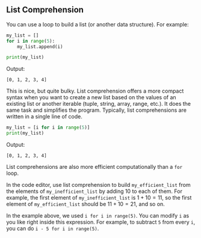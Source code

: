 ## List Comprehension

You can use a loop to build a list (or another data structure).
For example:

```python
my_list = []
for i in range(5):
    my_list.append(i)

print(my_list)
```
Output:
```text
[0, 1, 2, 3, 4]
```

This is nice, but quite bulky. List comprehension offers a more compact syntax when you want to create a new list based on the values of an existing list
or another iterable (tuple, string, array, range, etc.). It does the same task and simplifies the program. Typically, list comprehensions are written in a single line of code.

```python
my_list = [i for i in range(5)]
print(my_list)
```
Output:
```text
[0, 1, 2, 3, 4]
```
List comprehensions are also more efficient computationally than a `for` loop.

In the code editor, use list comprehension to build `my_efficient_list` from the elements of `my_inefficient_list`
by adding $10$ to each of them. For example, the first element of `my_inefficient_list` is $1 + 10 = 11$,
so the first element of `my_efficient_list` should be $11 + 10 = 21$, and so on.


<div class="hint">

In the example above, we used `i for i in range(5)`. You can modify `i` as you like 
right inside this expression. For example, to subtract `5` from every `i`, you can do 
`i - 5 for i in range(5)`.
</div>